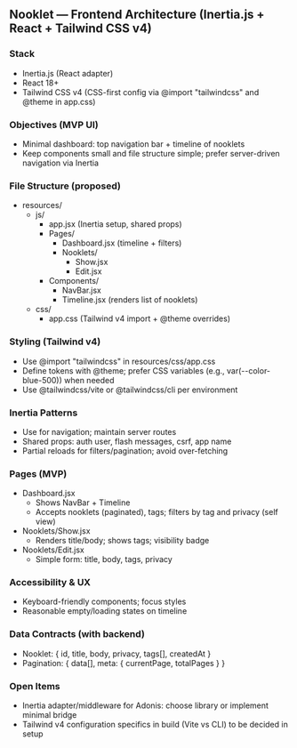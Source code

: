 ## Nooklet — Frontend Architecture (Inertia.js + React + Tailwind CSS v4)

### Stack

- Inertia.js (React adapter)
- React 18+
- Tailwind CSS v4 (CSS-first config via @import "tailwindcss" and @theme in app.css)

### Objectives (MVP UI)

- Minimal dashboard: top navigation bar + timeline of nooklets
- Keep components small and file structure simple; prefer server-driven navigation via Inertia

### File Structure (proposed)

- resources/
  - js/
    - app.jsx (Inertia setup, shared props)
    - Pages/
      - Dashboard.jsx (timeline + filters)
      - Nooklets/
        - Show.jsx
        - Edit.jsx
    - Components/
      - NavBar.jsx
      - Timeline.jsx (renders list of nooklets)
  - css/
    - app.css (Tailwind v4 import + @theme overrides)

### Styling (Tailwind v4)

- Use @import "tailwindcss" in resources/css/app.css
- Define tokens with @theme; prefer CSS variables (e.g., var(--color-blue-500)) when needed
- Use @tailwindcss/vite or @tailwindcss/cli per environment

### Inertia Patterns

- Use <Link> for navigation; maintain server routes
- Shared props: auth user, flash messages, csrf, app name
- Partial reloads for filters/pagination; avoid over-fetching

### Pages (MVP)

- Dashboard.jsx
  - Shows NavBar + Timeline
  - Accepts nooklets (paginated), tags; filters by tag and privacy (self view)
- Nooklets/Show.jsx
  - Renders title/body; shows tags; visibility badge
- Nooklets/Edit.jsx
  - Simple form: title, body, tags, privacy

### Accessibility & UX

- Keyboard-friendly components; focus styles
- Reasonable empty/loading states on timeline

### Data Contracts (with backend)

- Nooklet: { id, title, body, privacy, tags[], createdAt }
- Pagination: { data[], meta: { currentPage, totalPages } }

### Open Items

- Inertia adapter/middleware for Adonis: choose library or implement minimal bridge
- Tailwind v4 configuration specifics in build (Vite vs CLI) to be decided in setup
